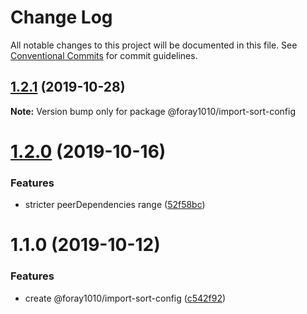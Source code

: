 # Change Log

All notable changes to this project will be documented in this file.
See [Conventional Commits](https://conventionalcommits.org) for commit guidelines.

## [1.2.1](https://github.com/foray1010/common-presets/compare/@foray1010/import-sort-config@1.2.0...@foray1010/import-sort-config@1.2.1) (2019-10-28)

**Note:** Version bump only for package @foray1010/import-sort-config

# [1.2.0](https://github.com/foray1010/common-presets/compare/@foray1010/import-sort-config@1.1.0...@foray1010/import-sort-config@1.2.0) (2019-10-16)

### Features

- stricter peerDependencies range ([52f58bc](https://github.com/foray1010/common-presets/commit/52f58bc1e6ad87b544730ef7320be2c052d4d34d))

# 1.1.0 (2019-10-12)

### Features

- create @foray1010/import-sort-config ([c542f92](https://github.com/foray1010/common-presets/commit/c542f92))
